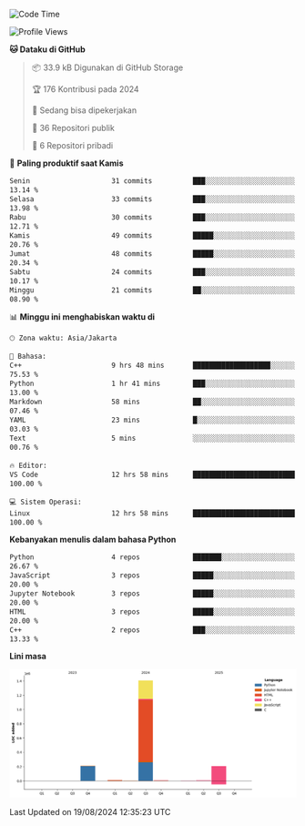 <!--START_SECTION:waka-->
![Code Time](http://img.shields.io/badge/Code%20Time-16%20hrs%206%20mins-blue)

![Profile Views](http://img.shields.io/badge/Profil%20dilihat-627-blue)

**🐱 Dataku di GitHub** 

> 📦 33.9 kB Digunakan di GitHub Storage 
 > 
> 🏆 176 Kontribusi pada 2024
 > 
> 💼 Sedang bisa dipekerjakan
 > 
> 📜 36 Repositori publik 
 > 
> 🔑 6 Repositori pribadi 
 > 
📅 **Paling produktif saat Kamis** 

```text
Senin                    31 commits          ███░░░░░░░░░░░░░░░░░░░░░░   13.14 % 
Selasa                   33 commits          ███░░░░░░░░░░░░░░░░░░░░░░   13.98 % 
Rabu                     30 commits          ███░░░░░░░░░░░░░░░░░░░░░░   12.71 % 
Kamis                    49 commits          █████░░░░░░░░░░░░░░░░░░░░   20.76 % 
Jumat                    48 commits          █████░░░░░░░░░░░░░░░░░░░░   20.34 % 
Sabtu                    24 commits          ███░░░░░░░░░░░░░░░░░░░░░░   10.17 % 
Minggu                   21 commits          ██░░░░░░░░░░░░░░░░░░░░░░░   08.90 % 
```


📊 **Minggu ini menghabiskan waktu di** 

```text
🕑︎ Zona waktu: Asia/Jakarta

💬 Bahasa: 
C++                      9 hrs 48 mins       ███████████████████░░░░░░   75.53 % 
Python                   1 hr 41 mins        ███░░░░░░░░░░░░░░░░░░░░░░   13.00 % 
Markdown                 58 mins             ██░░░░░░░░░░░░░░░░░░░░░░░   07.46 % 
YAML                     23 mins             █░░░░░░░░░░░░░░░░░░░░░░░░   03.03 % 
Text                     5 mins              ░░░░░░░░░░░░░░░░░░░░░░░░░   00.76 % 

🔥 Editor: 
VS Code                  12 hrs 58 mins      █████████████████████████   100.00 % 

💻 Sistem Operasi: 
Linux                    12 hrs 58 mins      █████████████████████████   100.00 % 
```

**Kebanyakan menulis dalam bahasa Python** 

```text
Python                   4 repos             ███████░░░░░░░░░░░░░░░░░░   26.67 % 
JavaScript               3 repos             █████░░░░░░░░░░░░░░░░░░░░   20.00 % 
Jupyter Notebook         3 repos             █████░░░░░░░░░░░░░░░░░░░░   20.00 % 
HTML                     3 repos             █████░░░░░░░░░░░░░░░░░░░░   20.00 % 
C++                      2 repos             ███░░░░░░░░░░░░░░░░░░░░░░   13.33 % 
```



**Lini masa**

![Lines of Code chart](https://raw.githubusercontent.com/yusuf601/yusuf601/main/assets/bar_graph.png)


 Last Updated on 19/08/2024 12:35:23 UTC
<!--END_SECTION:waka-->
